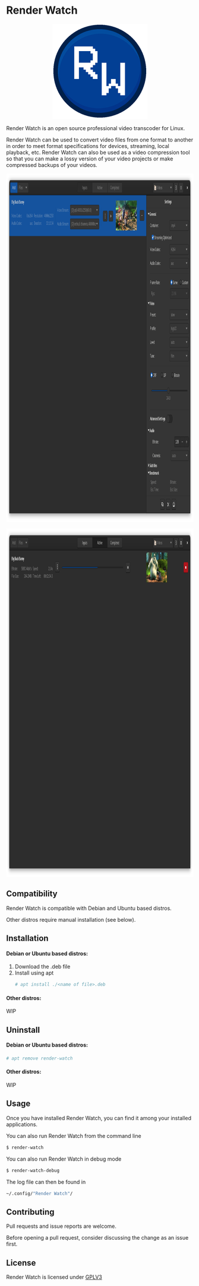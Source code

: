 # Render Watch
<p align="center">
  <img src="https://github.com/mgregory1994/RenderWatch/blob/main/src/render_watch/render_watch_data/RenderWatch.png" alt="Render Watch Icon"/>
</p>

Render Watch is an open source professional video transcoder for Linux.

Render Watch can be used to convert video files from one format to another
in order to meet format specifications for devices, streaming, local playback, 
etc. Render Watch can also be used as a video compression tool so that you 
can make a lossy version of your video projects or make compressed backups 
of your videos.

<p align="center">
  <img src="https://github.com/mgregory1994/RenderWatch/blob/main/src/render_watch/render_watch_data/screenshots/rw_import.png"
  width="1280"
  height="939"
  alt="Render Watch Import" />
</p>

<p align="center">
  <img src="https://github.com/mgregory1994/RenderWatch/blob/main/src/render_watch/render_watch_data/screenshots/rw_encode.png"
  width="1280"
  height="939"
  alt="Render Watch Encoding" />
</p>

## Compatibility
Render Watch is compatible with Debian and Ubuntu based distros.

Other distros require manual installation (see below).

## Installation
#### Debian or Ubuntu based distros:
1. Download the .deb file
2. Install using apt
    ```bash
    # apt install ./<name of file>.deb
    ```
   
#### Other distros:
WIP

## Uninstall
#### Debian or Ubuntu based distros:
```bash
# apt remove render-watch
```

#### Other distros:
WIP

## Usage
Once you have installed Render Watch, you can find it among your installed
applications.

You can also run Render Watch from the command line
```bash
$ render-watch
```

You can also run Render Watch in debug mode
```bash
$ render-watch-debug
```

The log file can then be found in
```bash
~/.config/"Render Watch"/
```

## Contributing
Pull requests and issue reports are welcome.

Before opening a pull request, consider discussing the change
as an issue first.

## License
Render Watch is licensed under [GPLV3](https://www.gnu.org/licenses/gpl-3.0.en.html)
